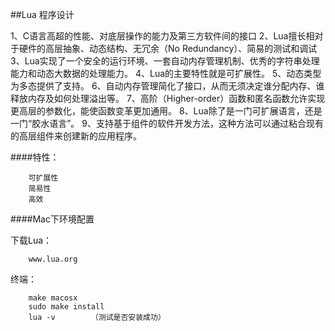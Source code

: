 ##Lua 程序设计

1、C语言高超的性能、对底层操作的能力及第三方软件间的接口
2、Lua擅长相对于硬件的高层抽象、动态结构、无冗余（No Redundancy）、简易的测试和调试
3、Lua实现了一个安全的运行环境、一套自动内存管理机制、优秀的字符串处理能力和动态大数据的处理能力。
4、Lua的主要特性就是可扩展性。
5、动态类型为多态提供了支持。
6、自动内存管理简化了接口，从而无须决定谁分配内存、谁释放内存及如何处理溢出等。
7、高阶（Higher-order）函数和匿名函数允许实现更高层的参数化，能使函数变革更加通用。
8、Lua除了是一门可扩展语言，还是一门“胶水语言”。
9、支持基于组件的软件开发方法，这种方法可以通过粘合现有的高层组件来创建新的应用程序。

####特性：

        可扩展性
        简易性
        高效
        

####Mac下环境配置

下载Lua：

        www.lua.org
        
终端：

        make macosx
        sudo make install
        lua -v        （测试是否安装成功）